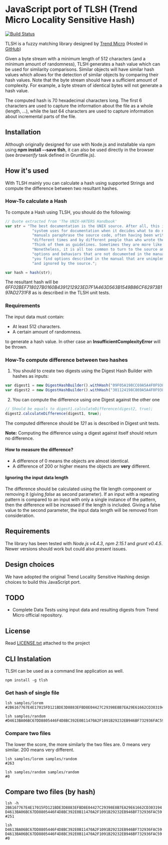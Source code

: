 # JavaScript port of TLSH (Trend Micro Locality Sensitive Hash)

[![Build Status](https://travis-ci.org/idealista/tlsh-js.svg?branch=master)](https://travis-ci.org/idealista/tlsh-js)

TLSH is a fuzzy matching library designed by [Trend Micro](http://www.trendmicro.com) (Hosted in [GitHub](https://github.com/trendmicro/tlsh))

Given a byte stream with a minimum length of 512 characters (and a minimum amount of randomness), TLSH generates a hash value which can be used for similarity comparisons. Similar objects will have similar hash values which allows for the detection of similar objects by comparing their hash values. Note that the byte stream should have a sufficient amount of complexity. For example, a byte stream of identical bytes will not generate a hash value.

The computed hash is 70 hexadecimal characters long. The first 6 characters are used to capture the information about the file as a whole (length, ...), while the last 64 characters are used to capture information about incremental parts of the file.

## Installation

Although originally designed for use with Node.js and installable via npm using **npm install --save tlsh**, it can also be used directly in the browser (see *browserify* task defined in Gruntfile.js).

## How it's used

With TLSH mainly you can calculate a hash using supported Strings and compute the difference between two resultant hashes.

### How-To calculate a Hash

To compute a Hash using TLSH, you should do the following:

```javascript
// Quote extracted from 'The UNIX-HATERS Handbook'
var str = "The best documentation is the UNIX source. After all, this is what the " +
            "system uses for documentation when it decides what to do next! The " +
            "manuals paraphrase the source code, often having been written at " +
            "different times and by different people than who wrote the code. " +
            "Think of them as guidelines. Sometimes they are more like wishes... " +
            "Nonetheless, it is all too common to turn to the source and find " +
            "options and behaviors that are not documented in the manual. Sometimes " +
            "you find options described in the manual that are unimplemented " +
            "and ignored by the source.";

var hash = hash(str);
```

The resultant hash will be _6FF02BEF718027B0160B4391212923ED7F1A463D563B1549B86CF62973B197AD2731F8_ as is described in the TLSH unit tests.

### Requirements

The input data must contain:

* At least 512 characters.
* A certain amount of randomness.

to generate a hash value. In other case an **InsufficientComplexityError** will be thrown.

### How-To compute difference between two hashes

1. You should to create two digests using the Digest Hash Builder with hashes as inputs:

```javascript
var digest1 = new DigestHashBuilder().withHash("09F05A198CC69A5A4F0F9380A9EE93F2B927CF42089EA74276DC5F0BB2D34E68114448").build();
var digest2 = new DigestHashBuilder().withHash("301124198C869A5A4F0F9380A9AE92F2B9278F42089EA34272885F0FB2D34E6911444C").build();
```

2. You can compute the difference using one Digest against the other one

```javascript
// Should be equals to digest1.calculateDifference(digest2, true);
digest2.calculateDifference(digest1, true);
```

The computed difference should be _121_ as is described in Digest unit tests.

**Note:** Computing the difference using a digest against itself should return no difference.

#### How to measure the difference?

* A difference of 0 means the objects are almost identical.
* A difference of 200 or higher means the objects are **very** different.

#### Ignoring the input data length

The difference should be calculated using the file length component or removing it (giving _false_ as second parameter). If an input with a repeating pattern is compared to an input with only a single instance of the pattern, then the difference will be increased if the length is included. Giving a false value to the second parameter, the input data length will be removed from consideration.

## Requirements

The library has been tested with _Node.js v4.4.3_, _npm 2.15.1_ and _grunt v0.4.5_. Newer versions should work but could also present issues.

## Design choices

We have adopted the original Trend Locality Sensitive Hashing design choices to build this JavaScript port.

## TODO

* Complete Data Tests using input data and resulting digests from Trend Micro official repository.

## License

Read [LICENSE.txt](LICENSE.txt) attached to the project


## CLI Instalation

TLSH can be used as a command line application as well.

```shell
npm install -g tlsh
```

### Get hash of single file

```shell
lsh samples/lorem
#2B6167767E4E17015FD121BDE3D8883EFBD8E04427C29398E8B7EA29E61662CD303194
```

```shell
lsh samples/random
#D4613BA06BC67DD8805446F4D8BC392E0B11470A2F1091B29232EB946BF732936FAC59
```

### Compare two files

The lower the score, the more similarly the two files are. 0 means very similar. 200 means very different.


```shell
lsh samples/lorem samples/random
#263
```

```shell
lsh samples/random samples/random
#0
```

## Compare two files (by hash)

```shell
lsh -h 2B6167767E4E17015FD121BDE3D8883EFBD8E04427C29398E8B7EA29E61662CD303194 D4613BA06BC67DD8805446F4D8BC392E0B11470A2F1091B29232EB946BF732936FAC59
#251
```

```shell
lsh D4613BA06BC67DD8805446F4D8BC392E0B11470A2F1091B29232EB946BF732936FAC59 D4613BA06BC67DD8805446F4D8BC392E0B11470A2F1091B29232EB946BF732936FAC59
#0
```
